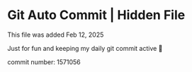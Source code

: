 # Git Auto Commit | Hidden File

This file was added Feb 12, 2025

Just for fun and keeping my daily git commit active 🤪

commit number: 1571056
